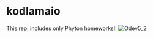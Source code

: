 # kodlamaio
This rep. includes only Phyton homeworks!!
![Odev5_2](https://user-images.githubusercontent.com/107358584/229112823-516aaa22-20f4-4b01-ab0d-659b030a71e8.png)
